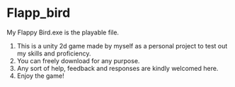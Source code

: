 # Flapp_bird
My Flappy Bird.exe is the playable file.

1. This is a unity 2d game made by myself as a personal project to test out my skills and proficiency.
2. You can freely download for any purpose.
3. Any sort of help, feedback and responses are kindly welcomed here.
4. Enjoy the game!
